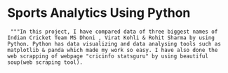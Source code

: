 # Sports Analytics Using Python
     """In this project, I have compared data of three biggest names of Indian Cricket Team MS Dhoni , Virat Kohli & Rohit Sharma by using Python. Python has data visualizing and data analysing tools such as matplotlib & panda which made my work so easy. I have also done the web scrapping of webpage "cricinfo statsguru" by using beautiful soup(web scraping tool). 
